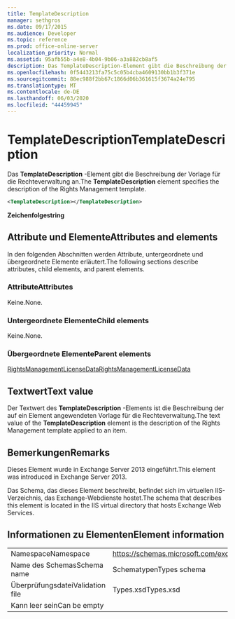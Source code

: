 ```yaml
---
title: TemplateDescription
manager: sethgros
ms.date: 09/17/2015
ms.audience: Developer
ms.topic: reference
ms.prod: office-online-server
localization_priority: Normal
ms.assetid: 95afb55b-a4e8-4b04-9b06-a3a882cb8af5
description: Das TemplateDescription-Element gibt die Beschreibung der Vorlage für die Rechteverwaltung an.
ms.openlocfilehash: 0f5443213fa75c5c05b4cba4609130bb1b3f371e
ms.sourcegitcommit: 88ec988f2bb67c1866d06b361615f3674a24e795
ms.translationtype: MT
ms.contentlocale: de-DE
ms.lasthandoff: 06/03/2020
ms.locfileid: "44459945"
---
```

# <a name="templatedescription"></a><span data-ttu-id="036e6-103">TemplateDescription</span><span class="sxs-lookup"><span data-stu-id="036e6-103">TemplateDescription</span></span>

<span data-ttu-id="036e6-104">Das **TemplateDescription** -Element gibt die Beschreibung der Vorlage für die Rechteverwaltung an.</span><span class="sxs-lookup"><span data-stu-id="036e6-104">The **TemplateDescription** element specifies the description of the Rights Management template.</span></span> 
  
```XML
<TemplateDescription></TemplateDescription>
```

 <span data-ttu-id="036e6-105">**Zeichenfolge**</span><span class="sxs-lookup"><span data-stu-id="036e6-105">**string**</span></span>
## <a name="attributes-and-elements"></a><span data-ttu-id="036e6-106">Attribute und Elemente</span><span class="sxs-lookup"><span data-stu-id="036e6-106">Attributes and elements</span></span>

<span data-ttu-id="036e6-107">In den folgenden Abschnitten werden Attribute, untergeordnete und übergeordnete Elemente erläutert.</span><span class="sxs-lookup"><span data-stu-id="036e6-107">The following sections describe attributes, child elements, and parent elements.</span></span>
  
### <a name="attributes"></a><span data-ttu-id="036e6-108">Attribute</span><span class="sxs-lookup"><span data-stu-id="036e6-108">Attributes</span></span>

<span data-ttu-id="036e6-109">Keine.</span><span class="sxs-lookup"><span data-stu-id="036e6-109">None.</span></span>
  
### <a name="child-elements"></a><span data-ttu-id="036e6-110">Untergeordnete Elemente</span><span class="sxs-lookup"><span data-stu-id="036e6-110">Child elements</span></span>

<span data-ttu-id="036e6-111">Keine.</span><span class="sxs-lookup"><span data-stu-id="036e6-111">None.</span></span>
  
### <a name="parent-elements"></a><span data-ttu-id="036e6-112">Übergeordnete Elemente</span><span class="sxs-lookup"><span data-stu-id="036e6-112">Parent elements</span></span>

[<span data-ttu-id="036e6-113">RightsManagementLicenseData</span><span class="sxs-lookup"><span data-stu-id="036e6-113">RightsManagementLicenseData</span></span>](rightsmanagementlicensedata.md)
  
## <a name="text-value"></a><span data-ttu-id="036e6-114">Textwert</span><span class="sxs-lookup"><span data-stu-id="036e6-114">Text value</span></span>

<span data-ttu-id="036e6-115">Der Textwert des **TemplateDescription** -Elements ist die Beschreibung der auf ein Element angewendeten Vorlage für die Rechteverwaltung.</span><span class="sxs-lookup"><span data-stu-id="036e6-115">The text value of the **TemplateDescription** element is the description of the Rights Management template applied to an item.</span></span> 
  
## <a name="remarks"></a><span data-ttu-id="036e6-116">Bemerkungen</span><span class="sxs-lookup"><span data-stu-id="036e6-116">Remarks</span></span>

<span data-ttu-id="036e6-117">Dieses Element wurde in Exchange Server 2013 eingeführt.</span><span class="sxs-lookup"><span data-stu-id="036e6-117">This element was introduced in Exchange Server 2013.</span></span>
  
<span data-ttu-id="036e6-118">Das Schema, das dieses Element beschreibt, befindet sich im virtuellen IIS-Verzeichnis, das Exchange-Webdienste hostet.</span><span class="sxs-lookup"><span data-stu-id="036e6-118">The schema that describes this element is located in the IIS virtual directory that hosts Exchange Web Services.</span></span>
  
## <a name="element-information"></a><span data-ttu-id="036e6-119">Informationen zu Elementen</span><span class="sxs-lookup"><span data-stu-id="036e6-119">Element information</span></span>

|||
|:-----|:-----|
|<span data-ttu-id="036e6-120">Namespace</span><span class="sxs-lookup"><span data-stu-id="036e6-120">Namespace</span></span>  <br/> |https://schemas.microsoft.com/exchange/services/2006/types  <br/> |
|<span data-ttu-id="036e6-121">Name des Schemas</span><span class="sxs-lookup"><span data-stu-id="036e6-121">Schema name</span></span>  <br/> |<span data-ttu-id="036e6-122">Schematypen</span><span class="sxs-lookup"><span data-stu-id="036e6-122">Types schema</span></span>  <br/> |
|<span data-ttu-id="036e6-123">Überprüfungsdatei</span><span class="sxs-lookup"><span data-stu-id="036e6-123">Validation file</span></span>  <br/> |<span data-ttu-id="036e6-124">Types.xsd</span><span class="sxs-lookup"><span data-stu-id="036e6-124">Types.xsd</span></span>  <br/> |
|<span data-ttu-id="036e6-125">Kann leer sein</span><span class="sxs-lookup"><span data-stu-id="036e6-125">Can be empty</span></span>  <br/> ||
   

